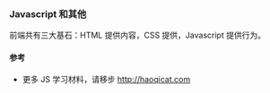 ### Javascript 和其他

前端共有三大基石：HTML 提供内容，CSS 提供，Javascript 提供行为。

#### 参考

* 更多 JS 学习材料，请移步 http://haoqicat.com
